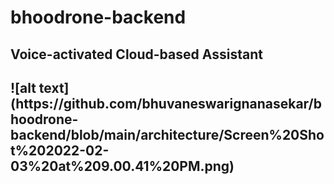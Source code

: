 # bhoodrone-backend

<h2>Voice-activated Cloud-based Assistant<h2>
![alt text](https://github.com/bhuvaneswarignanasekar/bhoodrone-backend/blob/main/architecture/Screen%20Shot%202022-02-03%20at%209.00.41%20PM.png)
